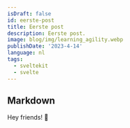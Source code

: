 ```yaml
---
isDraft: false
id: eerste-post
title: Eerste post
description: Eerste post.
image: blog/img/learning_agility.webp
publishDate: '2023-4-14'
language: nl
tags:
  - sveltekit
  - svelte
---
```


## Markdown

Hey friends! 👋
